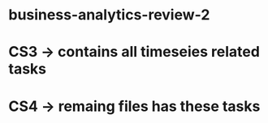﻿# business-analytics-review-2
# CS3 -> contains all timeseies related tasks
# CS4 ->  remaing files has these tasks
